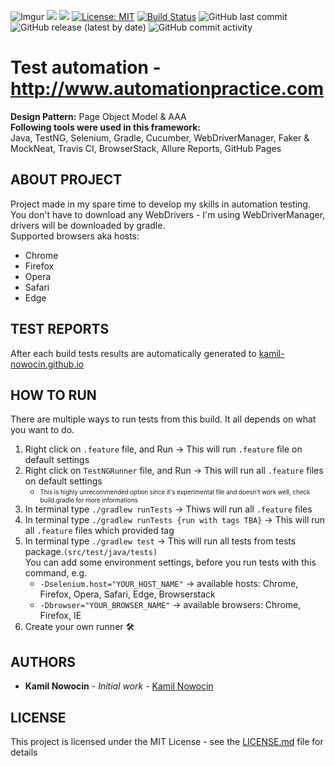 ![Imgur](https://imgur.com/SeGMpNV.png)
![](https://img.shields.io/badge/language-java-critical)
![](https://img.shields.io/badge/Allure%20Report-2.8.1-orange.svg)
[![License: MIT](https://img.shields.io/badge/License-MIT-yellow.svg)](https://opensource.org/licenses/MIT)
[![Build Status](https://travis-ci.com/kamil-nowocin/Test_Automation-automationpractice.svg?branch=master)](https://travis-ci.com/kamil-nowocin/Test_Automation-automationpractice)
![GitHub last commit](https://img.shields.io/github/last-commit/kamil-nowocin/Test_Automation-automationpractice)
![GitHub release (latest by date)](https://img.shields.io/github/v/release/kamil-nowocin/Test_Automation-automationpractice)
![GitHub commit activity](https://img.shields.io/github/commit-activity/m/kamil-nowocin/Test_Automation-automationpractice)
# Test automation - http://www.automationpractice.com
**Design Pattern:** Page Object Model & AAA    
**Following tools were used in this framework:**  
Java, TestNG, Selenium, Gradle, Cucumber, WebDriverManager, Faker & MockNeat, Travis CI, BrowserStack, Allure Reports, GitHub Pages  
## ABOUT PROJECT
Project made in my spare time to develop my skills in automation testing.  
You don't have to download any WebDrivers - I'm using WebDriverManager, drivers will be downloaded by gradle.  
Supported browsers aka hosts:  
* Chrome
* Firefox
* Opera
* Safari
* Edge
## TEST REPORTS
After each build tests results are automatically generated to [kamil-nowocin.github.io](https://kamil-nowocin.github.io/Test_Automation-automationpractice/)
## HOW TO RUN
There are multiple ways to run tests from this build. It all depends on what you want to do.
1. Right click on `.feature` file, and Run -> This will run `.feature` file on default settings
2. Right click on `TestNGRunner` file, and Run -> This will run all `.feature` files on default settings
   - <sub><sup>This is highly unrecommended option since it's experimental file and doesn't work well, check build.gradle for more informations</sup></sub>
3. In terminal type `./gradlew runTests` -> Thiws will run all `.feature` files
4. In terminal type `./gradlew runTests {run with tags TBA}` -> This will run all `.feature` files which provided tag
5. In terminal type `./gradlew test` -> This will run all tests from tests package.`(src/test/java/tests)`  
You can add some environment settings, before you run tests with this command, e.g.
   - `-Dselenium.host="YOUR_HOST_NAME"` -> available hosts: Chrome, Firefox, Opera, Safari, Edge, Browserstack
   - `-Dbrowser="YOUR_BROWSER_NAME"` -> available browsers: Chrome, Firefox, IE
6. Create your own runner :hammer_and_wrench:
## AUTHORS
- **Kamil Nowocin** - *Initial work* - [Kamil Nowocin](https://github.com/kamil-nowocin)
## LICENSE
This project is licensed under the MIT License - see the [LICENSE.md](LICENSE.md) file for details
